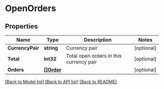 # OpenOrders

## Properties

Name | Type | Description | Notes
------------ | ------------- | ------------- | -------------
**CurrencyPair** | **string** | Currency pair | [optional] 
**Total** | **int32** | Total open orders in this currency pair | [optional] 
**Orders** | [**[]Order**](Order.md) |  | [optional] 

[[Back to Model list]](../README.md#documentation-for-models) [[Back to API list]](../README.md#documentation-for-api-endpoints) [[Back to README]](../README.md)


